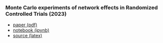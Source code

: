 ### Monte Carlo experiments of network effects in Randomized Controlled Trials (2023)

- [paper (pdf)](https://github.com/mtrencseni/monte-carlo-network-effects-rct-2023/blob/main/monte-carlo-network-effects-rct-2023.pdf)
- [notebook (ipynb)](https://github.com/mtrencseni/monte-carlo-network-effects-rct-2023/blob/main/notebook.ipynb)
- [source (latex)](https://github.com/mtrencseni/monte-carlo-network-effects-rct-2023/tree/main/latex)
